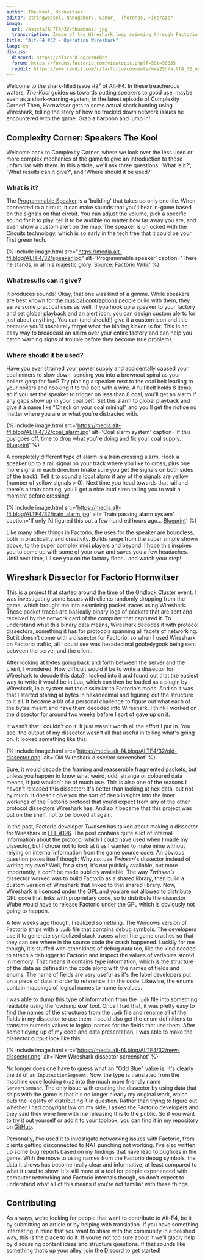 ```yaml
---
author: The-Kool, Hornwitser
editor: stringweasel, Nanogamer7, Conor_, Therenas, Firerazer
image:
  url: /assets/ALTF4/32/thumbnail.jpg
  transcription: Image of the Wireshark logo swimming through Factorio's waters
title: "Alt-F4 #32 - Operation Wireshark"
lang: en
discuss:
  discord: https://discord.gg/ceKebbY
  forum: https://forums.factorio.com/viewtopic.php?f=5&t=98035
  reddit: https://www.reddit.com/r/factorio/comments/mws25h/altf4_32_operation_wireshark/
---
```


Welcome to the shark-filled issue #2⁵ of Alt-F4. In these treacherous waters, *The-Kool* guides us towards putting speakers to good use, maybe even as a shark-warning-system, in the latest episode of Complexity Corner! Then, *Hornwitser* gets to some actual shark hunting using Wireshark, telling the story of how he tracked down network issues he encountered with the game. Grab a harpoon and jump in!

## Complexity Corner: Speakers <author>The Kool</author>

Welcome back to Complexity Corner, where we look over the less used or more complex mechanics of the game to give an introduction to those unfamiliar with them. In this article, we'll ask three questions: 'What is it?', 'What results can it give?', and 'Where should it be used?'

### What is it?

The [Programmable Speaker](https://wiki.factorio.com/Programmable_speaker) is a 'building' that takes up only one tile. When connected to a circuit, it can make sounds that you'll hear in-game based on the signals on that circuit. You can adjust the volume, pick a specific sound for it to play, tell it to be audible no matter how far away you are, and even show a custom alert on the map. The speaker is unlocked with the Circuits technology, which is so early in the tech tree that it could be your first green tech.

{% include image.html src="https://media.alt-f4.blog/ALTF4/32/speaker.jpg" alt='Programmable speaker' caption='There he stands, in all his majestic glory. Source: <a href="https://wiki.factorio.com/File:Programmable_speaker_entity.png">Factorio Wiki</a>.' %}

### What results can it give?

It produces sounds! Okay, that one was kind of a gimme. While speakers are best known for [the musical contraptions](https://miditorio.com/) people build with them, they serve some practical uses as well. If you hook up a speaker to your factory and set global playback and an alert icon, you can design custom alerts for just about anything. You can (and should!) give it a custom icon and title because you'll absolutely forget what the blaring klaxon is for. This is an easy way to broadcast an alarm over your entire factory and can help you catch warning signs of trouble before they become true problems.

### Where should it be used?

Have you ever strained your power supply and accidentally caused your coal miners to slow down, sending you into a brownout spiral as your boilers gasp for fuel? Try placing a speaker next to the coal belt leading to your boilers and hooking it to the belt with a wire. A full belt holds 8 items, so if you set the speaker to trigger on less than 8 coal, you'll get an alarm if any gaps show up in your coal belt. Set this alarm to global playback and give it a name like "Check on your coal mining!" and you'll get the notice no matter where you are or what you're distracted with.

{% include image.html src='https://media.alt-f4.blog/ALTF4/32/coal_alarm.jpg' alt='Coal alarm system' caption='If this guy goes off, time to drop what you’re doing and fix your coal supply. <a href="https://media.alt-f4.blog/ALTF4/32/coal_alarm_bp.txt">Blueprint</a>' %}

A completely different type of alarm is a train crossing alarm. Hook a speaker up to a rail signal on your track where you like to cross, plus one more signal in each direction (make sure you get the signals on both sides of the track). Tell it to sound a local alarm if any of the signals are yellow (number of yellow signals > 0). Next time you head towards that rail and there's a train coming, you'll get a nice loud siren telling you to wait a moment before crossing!

{% include image.html src='https://media.alt-f4.blog/ALTF4/32/train_alarm.jpg' alt='Train passing alarm system' caption='If only I’d figured this out a few hundred hours ago... <a href="https://media.alt-f4.blog/ALTF4/32/train_alarm_bp.txt">Blueprint</a>' %}

Like many other things in Factorio, the uses for the speaker are boundless, both in practicality and creativity. Builds range from the super simple shown above, to the super complex midi players and beyond. I hope this inspires you to come up with some of your own and saves you a few headaches. Until next time, I'll see you on the factory floor... and watch your step!

## Wireshark Dissector for Factorio <author>Hornwitser</author>

This is a project that started around the time of the [Gridlock Cluster](https://www.reddit.com/r/factorio/comments/c98wui/the_gridlock_cluster_a_clusterio_based_event/) event. I was investigating some issues with clients randomly dropping from the game, which brought me into examining packet traces using Wireshark. These packet traces are basically binary logs of packets that are sent and received by the network card of the computer that captured it. To understand what this binary data means, Wireshark decodes it with protocol dissectors, something it has for protocols spanning all facets of networking. But it doesn't come with a dissector for Factorio, so when I used Wireshark on Factorio traffic, all I could see was hexadecimal goobelygook being sent between the server and the client.

After looking at bytes going back and forth between the server and the client, I wondered: How difficult would it be to write a dissector for Wireshark to decode this data? I looked into it and found out that the easiest way to write it would be in Lua, which can then be loaded as a plugin by Wireshark, in a system not too dissimilar to Factorio's mods. And so it was that I started staring at bytes in hexadecimal and figuring out the structure to it all. It became a bit of a personal challenge to figure out what each of the bytes meant and have them decoded into Wireshark. I think I worked on the dissector for around two weeks before I sort of gave up on it.

It wasn't that I couldn't do it. It just wasn't worth all the effort I put in. You see, the output of my dissector wasn't all that useful in telling what's going on. It looked something like this:

{% include image.html src='https://media.alt-f4.blog/ALTF4/32/old-dissector.png' alt='Old Wireshark dissector screenshot' %}

Sure, it would decode the framing and reassemble fragmented packets, but unless you happen to know what weird, odd, strange or coloured data means, it just wouldn't be of much use. This is also one of the reasons I haven't released this dissector: It's better than looking at hex data, but not by much. It doesn't give you the sort of deep insights into the inner workings of the Factorio protocol that you'd expect from any of the other protocol dissectors Wireshark has. And so it became that this project was put on the shelf, not to be looked at again.

In the past, Factorio developer _Twinsen_ has talked about making a dissector for Wireshark in [FFF #196](https://factorio.com/blog/post/fff-196). The post contains quite a lot of internal information about the protocol which I could have used when I made my dissector, but I chose not to look at it as I wanted to make mine without relying on internal information from the game source code. An obvious question poses itself though: Why _not_ use _Twinsen_'s dissector instead of writing my own? Well, for a start, it's not publicly available, but more importantly, it _can't_ be made publicly available. The way _Twinsen's_ dissector worked was to build Factorio as a shared library, then build a custom version of Wireshark that linked to that shared library. Now, Wireshark is licensed under the [GPL](https://en.wikipedia.org/wiki/GNU_General_Public_License) and you are not allowed to distribute GPL code that links with proprietary code, so to distribute the dissector Wube would have to release Factorio under the GPL which is obviously not going to happen.

A few weeks ago though, I realized something. The Windows version of Factorio ships with a `.pdb` file that contains debug symbols. The developers use it to generate symbolized stack traces when the game crashes so that they can see where in the source code the crash happened. Luckily for me though, it's stuffed with other kinds of debug data too, like the kind needed to attach a debugger to Factorio and inspect the values of variables stored in memory. That means it contains type information, which is the structure of the data as defined in the code along with the names of fields and enums. The name of fields are very useful as it's the label developers put on a piece of data in order to reference it in the code. Likewise, the enums contain mappings of logical names to numeric values.

I was able to dump this type of information from the `.pdb` file into something readable using the 'cvdump.exe' tool. Once I had that, it was pretty easy to find the names of the structures from the `.pdb` file and rename all of the fields in my dissector to use them. I could also get the enum definitions to translate numeric values to logical names for the fields that use them. After some tidying up of my code and data presentation, I was able to make the dissector output look like this:

{% include image.html src='https://media.alt-f4.blog/ALTF4/32/new-dissector.png' alt='New Wireshark dissector screenshot' %}

No longer does one have to guess what an "Odd Blue" value is: It's clearly the `id` of an `InputActionSegment`. Now, the type is translated from the machine code looking `0xa2` into the much more friendly name `ServerCommand`. The only issue with creating the dissector by using data that ships with the game is that it's no longer clearly my original work, which puts the legality of distributing it in question. Rather than trying to figure out whether I had copyright law on my side, I asked the Factorio developers and they said they were fine with me releasing this to the public. So if you want to try it out yourself or add it to your toolbox, you can find it in my repository on [GitHub](https://github.com/Hornwitser/factorio_dissector).

Personally, I've used it to investigate networking issues with Factorio, from clients getting disconnected to NAT punching not working. I've also written up some bug reports based on my findings that have lead to bugfixes in the game. With the move to using names from the Factorio debug symbols, the data it shows has become really clear and informative, at least compared to what it used to show. It's still more of a tool for people experienced with computer networking and Factorio internals though, so don't expect to understand what all of this means if you're not familiar with these things.

## Contributing

As always, we’re looking for people that want to contribute to Alt-F4, be it by submitting an article or by helping with translation. If you have something interesting in mind that you want to share with the community in a polished way, this is the place to do it. If you’re not too sure about it we’ll gladly help by discussing content ideas and structure questions. If that sounds like something that’s up your alley, join the [Discord](https://discord.gg/nxnCFkb) to get started!
